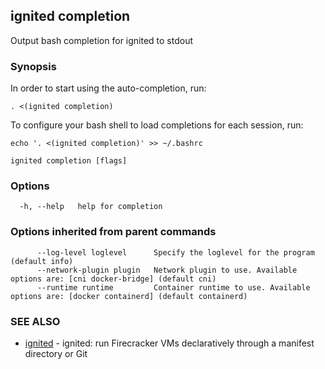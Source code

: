 ## ignited completion

Output bash completion for ignited to stdout

### Synopsis


In order to start using the auto-completion, run:

	. <(ignited completion)

To configure your bash shell to load completions for each session, run:

	echo '. <(ignited completion)' >> ~/.bashrc


```
ignited completion [flags]
```

### Options

```
  -h, --help   help for completion
```

### Options inherited from parent commands

```
      --log-level loglevel      Specify the loglevel for the program (default info)
      --network-plugin plugin   Network plugin to use. Available options are: [cni docker-bridge] (default cni)
      --runtime runtime         Container runtime to use. Available options are: [docker containerd] (default containerd)
```

### SEE ALSO

* [ignited](ignited.md)	 - ignited: run Firecracker VMs declaratively through a manifest directory or Git


